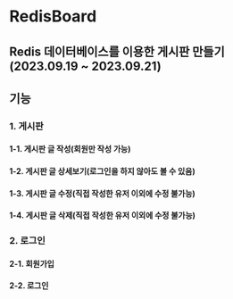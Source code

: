 # RedisBoard
## Redis 데이터베이스를 이용한 게시판 만들기(2023.09.19 ~ 2023.09.21)

## 기능
### 1. 게시판
#### 1-1. 게시판 글 작성(회원만 작성 가능)
#### 1-2. 게시판 글 상세보기(로그인을 하지 않아도 볼 수 있음)
#### 1-3. 게시판 글 수정(직접 작성한 유저 이외에 수정 불가능)
#### 1-4. 게시판 글 삭제(직접 작성한 유저 이외에 수정 불가능)

### 2. 로그인
#### 2-1. 회원가입
#### 2-2. 로그인
